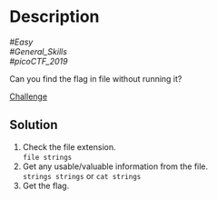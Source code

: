 # Description

_#Easy_<br>
_#General_Skills_<br>
_#picoCTF_2019_<br>

Can you find the flag in file without running it?

[Challenge](strings-it)

## Solution

1. Check the file extension.<br>
   `file strings`
2. Get any usable/valuable information from the file.<br>
   `strings strings` or `cat strings`
3. Get the flag.

